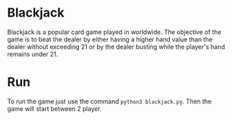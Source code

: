 # Blackjack
Blackjack is a popular card game played in worldwide. The objective of the game is to beat the dealer by either having a higher hand value than the dealer without exceeding 21 or by the dealer busting while the player's hand remains under 21.

# Run
To run the game just use the command ```python3 blackjack.py```. Then the game will start between 2 player.
